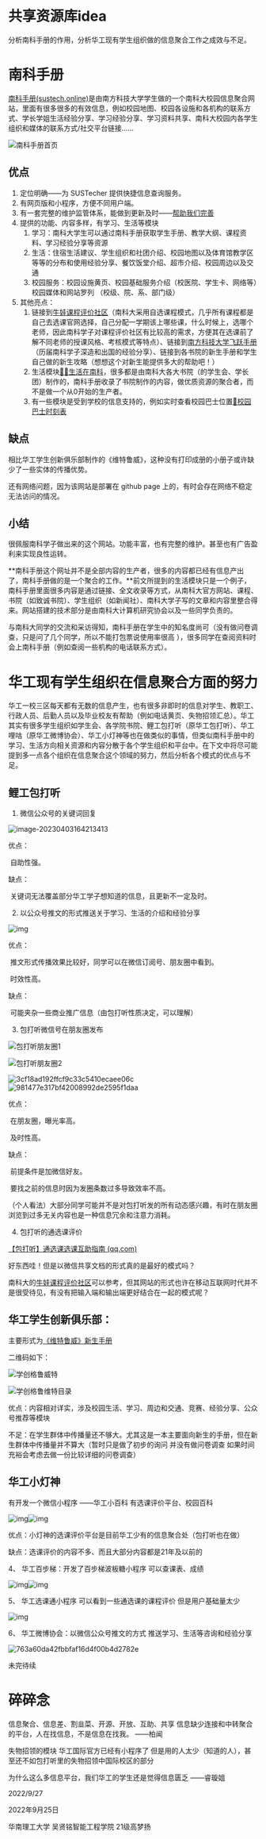 # 共享资源库idea

分析南科手册的作用，分析华工现有学生组织做的信息聚合工作之成效与不足。

# 南科手册

[南科手册(sustech.online)](https://sustech.online)是由南方科技大学学生做的一个南科大校园信息聚合网站，里面有很多很多的有效信息，例如校园地图、校园各设施和各机构的联系方式、学长学姐生活经验分享、学习经验分享、学习资料共享、南科大校园内各学生组织和媒体的联系方式/社交平台链接…… 	

![南科手册首页](https://cdn.nanke.suste.ch/img/project/niko-museum/10-websites/information-websites/online-homepage.png)

## 优点

1. 定位明确——为 SUSTecher 提供快捷信息查询服务。
2. 有网页版和小程序，方便不同用户端。
3. 有一套完整的维护监管体系，能做到更新及时——[帮助我们完善](https://sustech.online/about/)
4. 提供的功能、内容多样，有学习、生活等模块 
   1. 学习：南科大学生可以通过南科手册获取学生手册、教学大纲、课程资料、学习经验分享等资源
   2. 生活：住宿生活建议、学生组织和社团介绍、校园地图以及体育馆教学区等等的分布和使用经验分享、餐饮饭堂介绍、超市介绍、校园周边以及交通
   3. 校园服务：校园设施黄页、校园基础服务介绍（校医院、学生卡、网络等）校园媒体和网站罗列 （校级、院、系、部门级）
5. 其他亮点：
   1. 链接到[牛娃课程评价社区](https://nces.cra.moe/)（南科大采用自选课程模式，几乎所有课程都是自己去选课官网选择，自己分配一学期该上哪些课，什么时候上，选哪个老师，因此南科学子对课程评价社区有比较高的需求，方便其在选课前了解不同老师的授课风格、考核模式等特点）、链接到[南方科技大学飞跃手册](https://sustech-application.com/?utm_source=online#/)（历届南科学子深造和出国的经验分享）、链接到各书院的新生手册和学生自己做的新生攻略（想想这个对新生能提供多大的帮助吧！）
   2. 生活模块[👨‍🎓生活在南科](https://sustech.online/life/)，很多都是由南科大各大书院（的学生会、学长团）制作的，南科手册收录了书院制作的内容，做优质资源的聚合者，而不是做一个从0开始的生产者。
   3. 有一些模块是受到学校的信息支持的，例如实时查看校园巴士位置[🚌校园巴士时刻表](https://sustech.online/transport/bustimer.html)

## 缺点

相比华工学生创新俱乐部制作的《维特鲁威》，这种没有打印成册的小册子或许缺少了一些实体的传播优势。 

还有网络问题，因为该网站是部署在 github page 上的，有时会存在网络不稳定无法访问的情况。

## 小结

很佩服南科学子做出来的这个网站。功能丰富，也有完整的维护。甚至也有广告盈利来实现良性运转。

**南科手册这个网址并不是全部内容的生产者，很多的内容都已经有信息产出了，南科手册做的是一个聚合的工作。**前文所提到的生活模块只是一个例子，南科手册里面很多内容是通过链接、全文收录等方式，从南科大官方网站、课程、书院（如致诚书院）、学生组织（如新闻社）、南科大学子写的文章和内容里整合得来。网站搭建的技术部分是由南科大计算机研究协会以及一些同学负责的。 

与南科大同学的交流和采访得知，南科手册在学生中的知名度尚可（没有做问卷调查，只是问了几个同学，所以不能打包票说使用率很高 ），很多同学在查阅资料时会上南科手册（例如查阅一些机构的电话联系方式）。



# 华工现有学生组织在信息聚合方面的努力

华工一校三区每天都有无数的信息产生，也有很多非即时的信息对学生、教职工、行政人员、后勤人员以及毕业校友有帮助（例如电话黄页、失物招领汇总）。华工其实有很多学生组织如学生会、各学院书院、鲤工包打听（原华工包打听）、华工哩咕（原华工微博协会）、华工小灯神等也在做类似的事情，但类似南科手册中的学习、生活方向相关资源和内容分散于各个学生组织和平台中。在下文中将尽可能提到多一点各个组织在信息聚合这个领域的努力，然后分析各个模式的优点与不足。

## 鲤工包打听

1. 微信公众号的关键词回复

![image-20230403164213413](C:\Users\Kevin\AppData\Roaming\Typora\typora-user-images\image-20230403164213413.png)

优点：

​	自助性强。

缺点：

​	关键词无法覆盖部分华工学子想知道的信息，且更新不一定及时。

2. 以公众号推文的形式推送关于学习、生活的介绍和经验分享

![img](file:///C:/Users/Kevin/AppData/Local/Temp/msohtmlclip1/01/clip_image008.jpg)

 优点：

​	推文形式传播效果比较好，同学可以在微信订阅号、朋友圈中看到。

​	时效性高。

缺点：

​	可能夹杂一些商业推广信息（由包打听性质决定，可以理解）

3. 包打听微信号在朋友圈发布

![包打听朋友圈1](D:\Users\Kevin\OneDrive\E_SCUT\华工共享资源库idea\素材\包打听朋友圈1.jpg)

![包打听朋友圈2](D:\Users\Kevin\OneDrive\E_SCUT\华工共享资源库idea\素材\包打听朋友圈2.jpg)

![3cf18ad192ffcf9c33c5410ecaee06c](file:///C:/Users/Kevin/AppData/Local/Temp/msohtmlclip1/01/clip_image010.jpg)![981477e317bf42008992de2595f1daa](file:///C:/Users/Kevin/AppData/Local/Temp/msohtmlclip1/01/clip_image012.jpg)

优点：

​	在朋友圈，曝光率高。

​	及时性高。

缺点：

​	前提条件是加微信好友。

​	要找之前的信息时因为发圈条数过多导致效率不高。

​	（个人看法）大部分同学可能并不是对包打听发的所有动态感兴趣，有时在朋友圈浏览到过多无关内容也是一种信息冗余和注意力消耗。

4. 包打听的通选课评价

[【包打听】通选课选课互助指南 (qq.com)](https://docs.qq.com/sheet/DUEJZYkhqdFRQT0py?tab=BB08J2&scode=)

好东西哇！但是以微信共享文档的形式真的是最好的模式吗？

南科大的[牛娃课程评价社区](https://nces.cra.moe/)可以参考，但其网站的形式也许在移动互联网时代并不是很受待见，有没有把输入端和输出端更好结合在一起的模式呢？

## 华工学生创新俱乐部：

主要形式为[《维特鲁威》新生手册](https://docs.qq.com/pdf/DREJ0QVpIZ2VQWllv?u=3c4e57e001194e9ab787ee6f9d5d02e9)

二维码如下：

![学创格鲁威特](D:\Users\Kevin\OneDrive\E_SCUT\华工共享资源库idea\素材\学创格鲁威特.jpg)

![学创格鲁维特目录](D:\Users\Kevin\OneDrive\E_SCUT\华工共享资源库idea\素材\学创格鲁维特目录.png)

优点：内容相对详实，涉及校园生活、学习、周边和交通、竞赛、经验分享、公众号推荐等模块

不足：在学生群体中传播量还不够大。尤其这是一本主要面向新生的手册，但在新生群体中传播量并不算大（暂时只是做了初步的询问 并没有做问卷调查 如果时间充裕会考虑去做一份比较详细的问卷调查）

## 华工小灯神

 有开发一个微信小程序 ——华工小百科 有选课评价平台、校园百科

![img](file:///C:/Users/Kevin/AppData/Local/Temp/msohtmlclip1/01/clip_image016.jpg)![img](file:///C:/Users/Kevin/AppData/Local/Temp/msohtmlclip1/01/clip_image018.jpg)

优点：小灯神的选课评价平台是目前华工少有的信息聚合处（包打听也在做）

缺点：选课评价的内容不多、而且大部分内容都是21年及以前的

 

4、 华工百步梯：开发了百步梯波板糖小程序 可以查课表、成绩

![img](file:///C:/Users/Kevin/AppData/Local/Temp/msohtmlclip1/01/clip_image020.jpg)![img](file:///C:/Users/Kevin/AppData/Local/Temp/msohtmlclip1/01/clip_image022.jpg)

 

5、 华工选课通小程序 可以看到一些通选课的课程评价 但是用户基础量太少

![img](file:///C:/Users/Kevin/AppData/Local/Temp/msohtmlclip1/01/clip_image024.jpg)

6、 华工微博协会：以微信公众号推文的方式 推送学习、生活等咨询和经验分享

![763a60da42fbbfaf16d4f00b4d2782e](file:///C:/Users/Kevin/AppData/Local/Temp/msohtmlclip1/01/clip_image026.jpg)

 

 

未完待续

 

# 碎碎念
信息聚合、信息差、割韭菜、开源、开放、互助、共享
信息缺少连接和中转聚合的平台，人在找信息，不是信息在找我。 ——柏闻

失物招领的模块 华工国际官方已经有小程序了 但是用的人太少（知道的人），甚至还不如包打听里的失物招领中国际校区的部分

 

为什么这么多信息平台，我们华工的学生还是觉得信息匮乏 ——睿璇姐

2022/9/27

 

 

 

2022年9月25日

华南理工大学 吴贤铭智能工程学院 21级高梦扬
